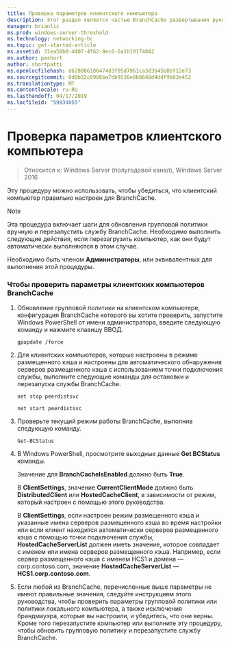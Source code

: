 ```yaml
---
title: Проверка параметров клиентского компьютера
description: Этот раздел является частью BranchCache развертывания руководство для Windows Server 2016, который показывает, как развернуть BranchCache в режимах распределенный и размещенный кэш, чтобы оптимизировать использование пропускной способности глобальной сети в филиалах
manager: brianlic
ms.prod: windows-server-threshold
ms.technology: networking-bc
ms.topic: get-started-article
ms.assetid: 31ea58b0-d407-4f62-8ec6-6a1b19174042
ms.author: pashort
author: shortpatti
ms.openlocfilehash: d628886186474d3f05d7961ca3d3b45b8bf12e73
ms.sourcegitcommit: 0d0b32c8986ba7db9536e0b8648d4ddf9b03e452
ms.translationtype: MT
ms.contentlocale: ru-RU
ms.lasthandoff: 04/17/2019
ms.locfileid: "59834055"
---
```

# <a name="verify-client-computer-settings"></a>Проверка параметров клиентского компьютера

>Относится к: Windows Server (полугодовой канал), Windows Server 2016

Эту процедуру можно использовать, чтобы убедиться, что клиентский компьютер правильно настроен для BranchCache.  
  
> [!NOTE]  
> Эта процедура включает шаги для обновления групповой политики вручную и перезапустить службу BranchCache. Необходимо выполнить следующие действия, если перезагрузить компьютер, как они будут автоматически выполняются в этом случае.  
  
Необходимо быть членом **Администраторы**, или эквивалентных для выполнения этой процедуры.  
  
### <a name="to-verify-branchcache-client-computer-settings"></a>Чтобы проверить параметры клиентских компьютеров BranchCache  
  
1.  Обновление групповой политики на клиентском компьютере, конфигурация BranchCache которого вы хотите проверить, запустите Windows PowerShell от имени администратора, введите следующую команду и нажмите клавишу ВВОД.  
  
    `gpupdate /force`  
  
2.  Для клиентских компьютеров, которые настроены в режиме размещенного кэша и настроены для автоматического обнаружения серверов размещенного кэша с использованием точки подключения службы, выполните следующие команды для остановки и перезапуска службы BranchCache.  
  
    `net stop peerdistsvc`  
  
    `net start peerdistsvc`  
  
3.  Проверьте текущий режим работы BranchCache, выполнив следующую команду.  
  
    `Get-BCStatus`  
  
4.  В Windows PowerShell, просмотрите выходные данные **Get BCStatus** команды.  
  
    Значение для **BranchCacheIsEnabled** должно быть **True**.  
  
    В **ClientSettings**, значение **CurrentClientMode** должно быть **DistributedClient** или **HostedCacheClient**, в зависимости от режим, который настроен с помощью этого руководства.  
  
    В **ClientSettings**, если настроен режим размещенного кэша и указанные имена серверов размещенного кэша во время настройки или если клиент находится автоматически серверов размещенного кэша с помощью точки подключения службы,  **HostedCacheServerList** должен иметь значение, которое совпадает с именем или имена серверов размещенного кэша. Например, если сервер размещенного кэша с именем HCS1 и домена — corp.contoso.com, значение **HostedCacheServerList** — **HCS1.corp.contoso.com**.  
  
5.  Если любой из BranchCache, перечисленные выше параметры не имеют правильные значения, следуйте инструкциям этого руководства, чтобы проверить параметры групповой политики или политики локального компьютера, а также исключения брандмауэра, которые вы настроили, и убедитесь, что они верны. Кроме того перезапустите компьютер или выполните эту процедуру, чтобы обновить групповую политику и перезапустите службу BranchCache.  
  


